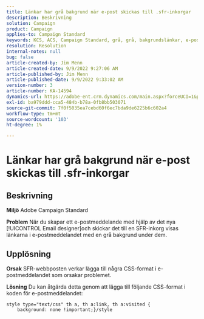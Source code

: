 ```yaml
---
title: Länkar har grå bakgrund när e-post skickas till .sfr-inkorgar
description: Beskrivning
solution: Campaign
product: Campaign
applies-to: Campaign Standard
keywords: KCS, ACS, Campaign Standard, grå, grå, bakgrundslänkar, e-post, .sfr-inkorgar, e-postdesigner
resolution: Resolution
internal-notes: null
bug: false
article-created-by: Jim Menn
article-created-date: 9/9/2022 9:27:06 AM
article-published-by: Jim Menn
article-published-date: 9/9/2022 9:33:02 AM
version-number: 3
article-number: KA-14594
dynamics-url: https://adobe-ent.crm.dynamics.com/main.aspx?forceUCI=1&pagetype=entityrecord&etn=knowledgearticle&id=ad383a90-2130-ed11-9db1-0022480866ad
exl-id: ba979ddd-cca5-484b-b78a-0fb8bb503071
source-git-commit: 7f0f5035ea7cebd60f6ec7bda9de6225b6c602a4
workflow-type: tm+mt
source-wordcount: '103'
ht-degree: 1%

---
```


# Länkar har grå bakgrund när e-post skickas till .sfr-inkorgar

## Beskrivning


<b>Miljö</b>
Adobe Campaign Standard

<b>Problem</b>
När du skapar ett e-postmeddelande med hjälp av det nya [!UICONTROL Email designer]och skickar det till en SFR-inkorg visas länkarna i e-postmeddelandet med en grå bakgrund under dem.


## Upplösning


<b>Orsak</b>
SFR-webbposten verkar lägga till några CSS-format i e-postmeddelandet som orsakar problemet.

<b>Lösning</b>
Du kan åtgärda detta genom att lägga till följande CSS-format i koden för e-postmeddelandet:


```
style type="text/css" th a, th a:link, th a:visited {
    background: none !important;}/style
```
